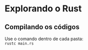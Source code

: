 # Explorando o Rust

## Compilando os códigos

Use o comando dentro de cada pasta:  
`rustc main.rs`